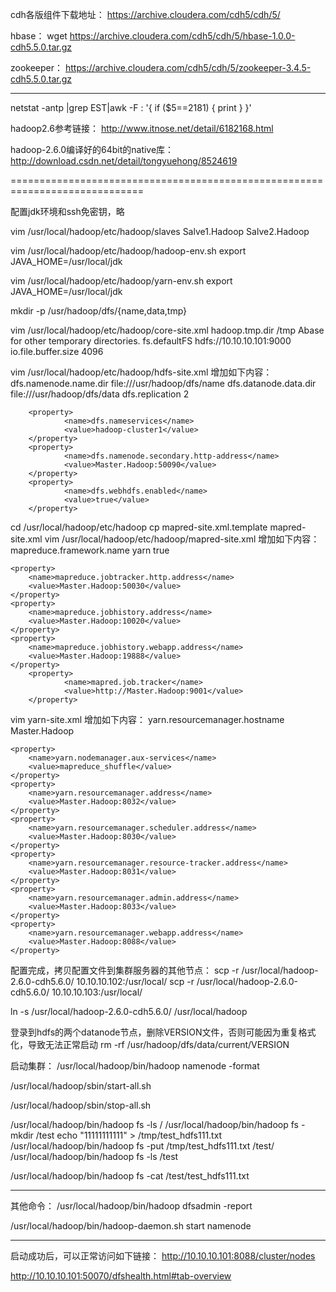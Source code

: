 
cdh各版组件下载地址：
https://archive.cloudera.com/cdh5/cdh/5/


hbase：
wget https://archive.cloudera.com/cdh5/cdh/5/hbase-1.0.0-cdh5.5.0.tar.gz


zookeeper：
https://archive.cloudera.com/cdh5/cdh/5/zookeeper-3.4.5-cdh5.5.0.tar.gz



------------------------------------
netstat -antp |grep EST|awk -F : '{ if ($5==2181) { print } }'


hadoop2.6参考链接：
http://www.itnose.net/detail/6182168.html


hadoop-2.6.0编译好的64bit的native库：
http://download.csdn.net/detail/tongyuehong/8524619

=============================================================================

配置jdk环境和ssh免密钥，略

vim /usr/local/hadoop/etc/hadoop/slaves
Salve1.Hadoop
Salve2.Hadoop


vim /usr/local/hadoop/etc/hadoop/hadoop-env.sh
export JAVA_HOME=/usr/local/jdk


vim /usr/local/hadoop/etc/hadoop/yarn-env.sh
export JAVA_HOME=/usr/local/jdk


mkdir -p /usr/hadoop/dfs/{name,data,tmp}



vim /usr/local/hadoop/etc/hadoop/core-site.xml
        <property>
                <name>hadoop.tmp.dir</name>
                <value>/tmp</value>
                <description>Abase for other temporary directories.</description>
        </property>
        <property>
                <name>fs.defaultFS</name>
                <value>hdfs://10.10.10.101:9000</value>
        </property>
        <property>
                <name>io.file.buffer.size</name>
                <value>4096</value>
        </property>



vim /usr/local/hadoop/etc/hadoop/hdfs-site.xml
增加如下内容：
        <property>
                <name>dfs.namenode.name.dir</name>
                <value>file:///usr/hadoop/dfs/name</value>
        </property>
        <property>
                <name>dfs.datanode.data.dir</name>
                <value>file:///usr/hadoop/dfs/data</value>
        </property>
        <property>
                <name>dfs.replication</name>
                <value>2</value>
        </property>

        <property>
                <name>dfs.nameservices</name>
                <value>hadoop-cluster1</value>
        </property>
        <property>
                <name>dfs.namenode.secondary.http-address</name>
                <value>Master.Hadoop:50090</value>
        </property>
        <property>
                <name>dfs.webhdfs.enabled</name>
                <value>true</value>
        </property>


cd /usr/local/hadoop/etc/hadoop
cp mapred-site.xml.template  mapred-site.xml
vim /usr/local/hadoop/etc/hadoop/mapred-site.xml
增加如下内容：
        <property>
                <name>mapreduce.framework.name</name>
                <value>yarn</value>
                <final>true</final>
        </property>

    <property>
        <name>mapreduce.jobtracker.http.address</name>
        <value>Master.Hadoop:50030</value>
    </property>
    <property>
        <name>mapreduce.jobhistory.address</name>
        <value>Master.Hadoop:10020</value>
    </property>
    <property>
        <name>mapreduce.jobhistory.webapp.address</name>
        <value>Master.Hadoop:19888</value>
    </property>
        <property>
                <name>mapred.job.tracker</name>
                <value>http://Master.Hadoop:9001</value>
        </property>


vim yarn-site.xml 
增加如下内容：
        <property>
                <name>yarn.resourcemanager.hostname</name>
                <value>Master.Hadoop</value>
        </property>

    <property>
        <name>yarn.nodemanager.aux-services</name>
        <value>mapreduce_shuffle</value>
    </property>
    <property>
        <name>yarn.resourcemanager.address</name>
        <value>Master.Hadoop:8032</value>
    </property>
    <property>
        <name>yarn.resourcemanager.scheduler.address</name>
        <value>Master.Hadoop:8030</value>
    </property>
    <property>
        <name>yarn.resourcemanager.resource-tracker.address</name>
        <value>Master.Hadoop:8031</value>
    </property>
    <property>
        <name>yarn.resourcemanager.admin.address</name>
        <value>Master.Hadoop:8033</value>
    </property>
    <property>
        <name>yarn.resourcemanager.webapp.address</name>
        <value>Master.Hadoop:8088</value>
    </property>




配置完成，拷贝配置文件到集群服务器的其他节点：
scp -r /usr/local/hadoop-2.6.0-cdh5.6.0/  10.10.10.102:/usr/local/
scp -r /usr/local/hadoop-2.6.0-cdh5.6.0/  10.10.10.103:/usr/local/


ln -s /usr/local/hadoop-2.6.0-cdh5.6.0/ /usr/local/hadoop

登录到hdfs的两个datanode节点，删除VERSION文件，否则可能因为重复格式化，导致无法正常启动
rm -rf /usr/hadoop/dfs/data/current/VERSION

启动集群：
/usr/local/hadoop/bin/hadoop namenode -format

/usr/local/hadoop/sbin/start-all.sh


/usr/local/hadoop/sbin/stop-all.sh

/usr/local/hadoop/bin/hadoop fs -ls /
/usr/local/hadoop/bin/hadoop fs -mkdir /test
echo "11111111111" > /tmp/test_hdfs111.txt
/usr/local/hadoop/bin/hadoop fs -put /tmp/test_hdfs111.txt /test/
/usr/local/hadoop/bin/hadoop fs -ls /test

/usr/local/hadoop/bin/hadoop fs -cat /test/test_hdfs111.txt



-----------------------------
其他命令：
/usr/local/hadoop/bin/hadoop dfsadmin -report

/usr/local/hadoop/bin/hadoop-daemon.sh start namenode

-----------------------------
启动成功后，可以正常访问如下链接：
http://10.10.10.101:8088/cluster/nodes

http://10.10.10.101:50070/dfshealth.html#tab-overview



